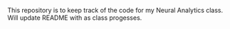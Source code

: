 This repository is to keep track of the code for my Neural Analytics class. Will update README with as class progesses.
